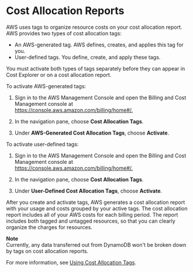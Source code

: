 # Cost Allocation Reports<a name="CostAllocationReports"></a>

 AWS uses tags to organize resource costs on your cost allocation report\. AWS provides two types of cost allocation tags:
+ An AWS\-generated tag\. AWS defines, creates, and applies this tag for you\.
+ User\-defined tags\. You define, create, and apply these tags\.

You must activate both types of tags separately before they can appear in Cost Explorer or on a cost allocation report\. 

 To activate AWS\-generated tags: 

1.  Sign in to the AWS Management Console and open the Billing and Cost Management console at [https://console\.aws\.amazon\.com/billing/home\#/\.](https://console.aws.amazon.com/billing/home#/.) 

1.  In the navigation pane, choose **Cost Allocation Tags**\. 

1.  Under **AWS\-Generated Cost Allocation Tags**, choose **Activate**\. 

 To activate user\-defined tags: 

1.  Sign in to the AWS Management Console and open the Billing and Cost Management console at [https://console\.aws\.amazon\.com/billing/home\#/\.](https://console.aws.amazon.com/billing/home#/.) 

1.  In the navigation pane, choose **Cost Allocation Tags**\. 

1.  Under **User\-Defined Cost Allocation Tags**, choose **Activate**\. 

 After you create and activate tags, AWS generates a cost allocation report with your usage and costs grouped by your active tags\. The cost allocation report includes all of your AWS costs for each billing period\. The report includes both tagged and untagged resources, so that you can clearly organize the charges for resources\. 

**Note**  
 Currently, any data transferred out from DynamoDB won't be broken down by tags on cost allocation reports\. 

 For more information, see [Using Cost Allocation Tags](https://docs.aws.amazon.com/awsaccountbilling/latest/aboutv2/cost-alloc-tags.html)\. 